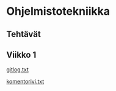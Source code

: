 # Ohjelmistotekniikka
## Tehtävät
## Viikko 1

[gitlog.txt](https://github.com/realclever/ot-harjoitustyo/blob/main/laskarit/viikko1/gitlog.txt)

[komentorivi.txt](https://github.com/realclever/ot-harjoitustyo/blob/main/laskarit/viikko1/komentorivi.txt)